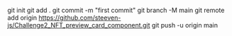 

git init
git add .
git commit -m "first commit"
git branch -M main
git remote add origin https://github.com/steeven-js/Challenge2_NFT_preview_card_component.git
git push -u origin main